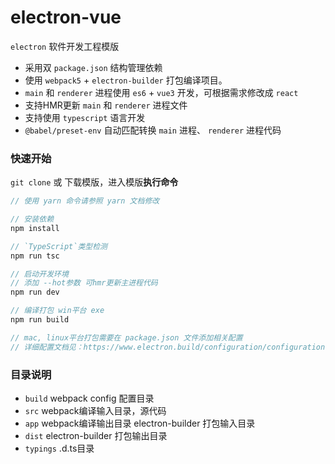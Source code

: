 # electron-vue
`electron` 软件开发工程模版

- 采用双 `package.json` 结构管理依赖
- 使用 `webpack5` + `electron-builder` 打包编译项目。
- `main` 和 `renderer` 进程使用 `es6` + `vue3` 开发，可根据需求修改成 `react`
- 支持HMR更新 `main` 和 `renderer` 进程文件 
- 支持使用 `typescript` 语言开发
- `@babel/preset-env` 自动匹配转换 `main` 进程、 `renderer` 进程代码



### 快速开始
`git clone` 或 下载模版，进入模版**执行命令** 
```javascript
// 使用 yarn 命令请参照 yarn 文档修改

// 安装依赖
npm install

// `TypeScript`类型检测
npm run tsc

// 启动开发环境
// 添加 --hot参数 可hmr更新主进程代码
npm run dev 

// 编译打包 win平台 exe
npm run build

// mac, linux平台打包需要在 package.json 文件添加相关配置
// 详细配置文档见：https://www.electron.build/configuration/configuration
```



### 目录说明
- `build` webpack config 配置目录
- `src` webpack编译输入目录，源代码
- `app` webpack编译输出目录 electron-builder 打包输入目录
- `dist` electron-builder 打包输出目录
- `typings` .d.ts目录

